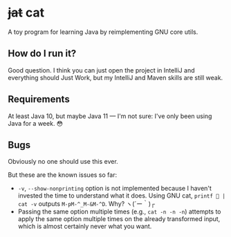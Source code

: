 # ~~jat~~ cat
A toy program for learning Java by reimplementing GNU core utils.

## How do I run it?

Good question. I think you can just open the project in IntelliJ and everything
should Just Work, but my IntelliJ and Maven skills are still weak.

## Requirements

At least Java 10, but maybe Java 11 — I'm not sure: I've only been using Java
for a week. 😳

## Bugs

Obviously no one should use this ever.

But these are the known issues so far:

* `-v`, `--show-nonprinting` option is not implemented because I haven't
  invested the time to understand what it does. Using GNU cat,
  `printf 🦄 | cat -v` outputs `M-pM-^_M-&M-^D`. Why? ヽ(´ー｀)┌
* Passing the same option multiple times (e.g., `cat -n -n -n`) attempts to
  apply the same option multiple times on the already transformed input, which
  is almost certainly never what you want.
